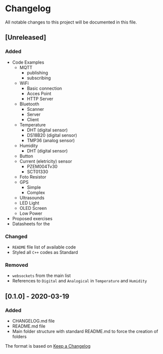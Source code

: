 # Changelog
All notable changes to this project will be documented in this file.

## [Unreleased]
### Added
 - Code Examples
	 - MQTT
	 	- publishing
	 	- subscribing
	 - WiFi
	 	- Basic connection
	 	- Acces Point
	 	- HTTP Server
	 - Bluetooth
	  	- Scanner
	  	- Server
	  	- Client
	 - Temperature
	  	- DHT (digital sensor)
	  	- DS18B20 (digital sensor)
	  	- TMP36 (analog sensor)
	 - Humidity
	 	- DHT (digital sensor)
	 - Button
	 - Current (eletricity) sensor
	 	- PZEM004Tv30
	 	- SCT01330
	 - Foto Resistor
	 - GPS
	 	- Simple
	 	- Complex
	 - Ultrasounds
	 - LED Light
	 - OLED Screen
	 - Low Power
 - Proposed exercises
 - Datasheets for the 

### Changed
 - `README` file list of available code
 - Styled all `C++` codes as Standard

### Removed 
 - `websockets` from the main list
 - References to `Digital` and `Analogical` in `Temperature` and `Humidity`

## [0.1.0] - 2020-03-19
### Added
 - CHANGELOG.md file
 - README.md file
 - Main folder structure with standard README.md to force the creation of folders

The format is based on [Keep a Changelog](https://keepachangelog.com/en/1.0.0/)